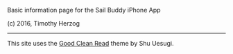 Basic information page for the Sail Buddy iPhone App

(c) 2016, Timothy Herzog

---

This site uses the [Good Clean Read][gcr] theme by Shu Uesugi.

[gcr]: https://adueck.github.io/good-clean-read
